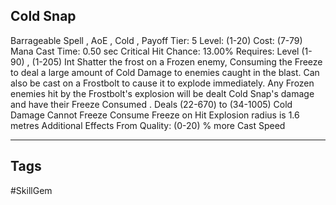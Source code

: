 ## Cold Snap
Barrageable
Spell , AoE , Cold , Payoff
Tier: 5
Level: (1-20)
Cost: (7-79) Mana
Cast Time: 0.50 sec
Critical Hit Chance: 13.00%
Requires: Level (1-90) , (1-205) Int
Shatter the frost on a Frozen enemy, Consuming the Freeze to deal a large amount of Cold Damage to enemies caught in the blast. Can also be cast on a Frostbolt to cause it to explode immediately. Any Frozen enemies hit by the Frostbolt's explosion will be dealt Cold Snap's damage and have their Freeze Consumed .
Deals (22-670) to (34-1005) Cold Damage
Cannot Freeze
Consume Freeze on Hit
Explosion radius is 1.6 metres
Additional Effects From Quality:
(0-20) % more Cast Speed

---
## Tags
#SkillGem
